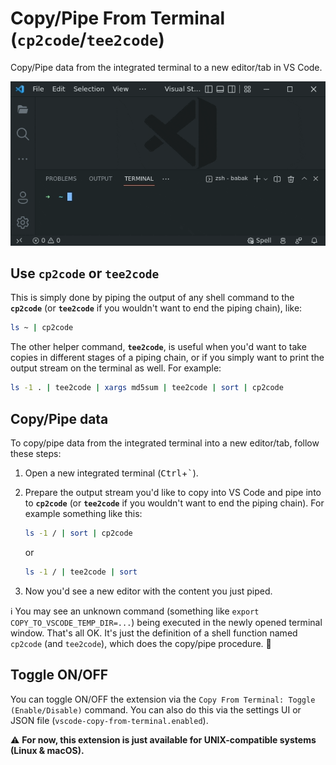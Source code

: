 # Copy/Pipe From Terminal (`cp2code`/`tee2code`)

Copy/Pipe data from the integrated terminal to a new editor/tab in VS Code.

![Capture](images/capture/simple.gif)

## Use **`cp2code`** or **`tee2code`**

This is simply done by piping the output of any shell command to the **`cp2code`** (or **`tee2code`** if you wouldn't want to end the piping chain), like:

```sh
ls ~ | cp2code
```

The other helper command, **`tee2code`**, is useful when you'd want to take copies in different stages of a piping chain, or if you simply want to print the output stream on the terminal as well. For example:

```sh
ls -1 . | tee2code | xargs md5sum | tee2code | sort | cp2code
```

## Copy/Pipe data

To copy/pipe data from the integrated terminal into a new editor/tab, follow these steps:

1. Open a new integrated terminal (<kbd>Ctrl</kbd>+<kbd>`</kbd>).

1. Prepare the output stream you'd like to copy into VS Code and pipe into to **`cp2code`** (or **`tee2code`** if you wouldn't want to end the piping chain). For example something like this:

   ```sh
   ls -1 / | sort | cp2code
   ```

   or

   ```sh
   ls -1 / | tee2code | sort 
   ```

1. Now you'd see a new editor with the content you just piped.

ℹ️ You may see an unknown command (something like `export COPY_TO_VSCODE_TEMP_DIR=...`) being executed in the newly opened terminal window. That's all OK. It's just the definition of a shell function named `cp2code` (and `tee2code`), which does the copy/pipe procedure. 🍏

## Toggle ON/OFF

You can toggle ON/OFF the extension via the `Copy From Terminal: Toggle (Enable/Disable)` command. You can also do this via the settings UI or JSON file (`vscode-copy-from-terminal.enabled`).

⚠️ **For now, this extension is just available for UNIX-compatible systems (Linux & macOS).**
